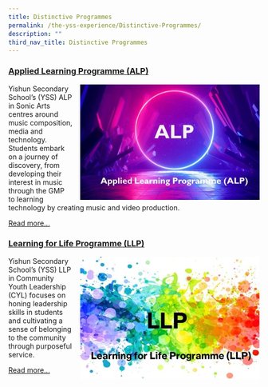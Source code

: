 ```yaml
---
title: Distinctive Programmes
permalink: /the-yss-experience/Distinctive-Programmes/
description: ""
third_nav_title: Distinctive Programmes
---
```

### [Applied Learning Programme (ALP)](/the-yss-experience/Distinctive-Programmes/alp/)


<img src="/images/YSS%20Exp/ALP1.jpg" style="width:360px;margin-left:15px;" align = "right">

Yishun Secondary School’s (YSS) ALP in Sonic Arts centres around music composition, media and technology. Students embark on a journey of discovery, from developing their interest in music through the GMP to learning technology by creating music and video production.

[Read more...](/the-yss-experience/Distinctive-Programmes/alp/)




### [Learning for Life Programme (LLP)](/the-yss-experience/Distincitive-Programmes/llp)

<img src="/images/YSS%20Exp/LLP/LLP1.jpg" style="width:360px;margin-left:15px;" align = "right">

Yishun Secondary School’s (YSS) LLP in Community Youth Leadership (CYL) focuses on honing leadership skills in students and cultivating a sense of belonging to the community through purposeful service.

[Read more...](/the-yss-experience/Distinctive-Programmes/llp/)
